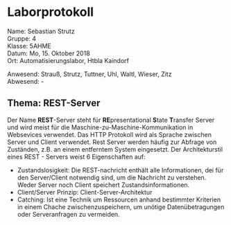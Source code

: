 # Laborprotokoll  
Name: Sebastian Strutz  
Gruppe: 4  
Klasse: 5AHME  
Datum: Mo, 15. Oktober 2018  
Ort: Automatisierungslabor, Htbla Kaindorf  
  
Anwesend: Strauß, Strutz, Tuttner, Uhl, Waltl, Wieser, Zitz  
Abwesend: -  
## Thema: REST-Server  
Der Name **REST**-Server steht für **RE**presentational **S**tate **T**ransfer Server und wird meist für die Maschine-zu-Maschine-Kommunikation in Websevices verwendet. Das HTTP Protokoll wird als Sprache zwischen Server und Client verwendet. Rest Server werden häufig zur Abfrage von Zuständen, z.B. an einem entferntem System eingesetzt.
Der Architekturstil eines REST - Servers weist 6 Eigenschaften auf:  
* Zustandslosigkeit: Die REST-nachricht enthält alle Informationen, dei für den Server/Client notwendig sind, um die Nachricht zu verstehen. Weder Server noch Client speichert Zustandsinformationen.  
* Client/Server Prinzip: Client-Server-Architektur  
* Catching: Ist eine Technik um Ressourcen anhand bestimmter Kriterien in einem Chache zwischenzuspeichern, um unötige Datenübetragungen oder Serveranfragen zu vermeiden.
